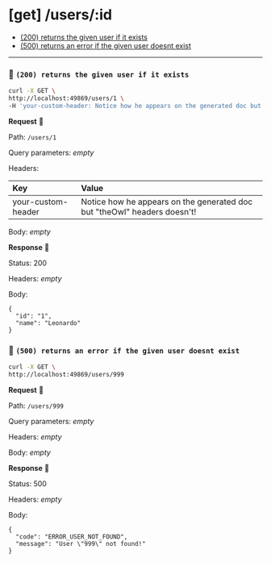 # [get] /users/:id

* [(200) returns the given user if it exists](#36cf89b2ed)
* [(500) returns an error if the given user doesnt exist](#31a5f75113)

---

### :chicken: `(200) returns the given user if it exists` <a name="36cf89b2ed"></a>

```sh
curl -X GET \
http://localhost:49869/users/1 \
-H 'your-custom-header: Notice how he appears on the generated doc but "theOwl" headers doesn't!'
```

**Request** :egg:

Path: `/users/1`

Query parameters: _empty_

Headers: 

| Key | Value |
| :--- | :--- |
| your-custom-header | Notice how he appears on the generated doc but "theOwl" headers doesn't! |

Body: _empty_

**Response** :hatching_chick:

Status: 200

Headers: _empty_

Body: 

```
{
  "id": "1",
  "name": "Leonardo"
}
```

### :chicken: `(500) returns an error if the given user doesnt exist` <a name="31a5f75113"></a>

```sh
curl -X GET \
http://localhost:49869/users/999
```

**Request** :egg:

Path: `/users/999`

Query parameters: _empty_

Headers: _empty_

Body: _empty_

**Response** :hatching_chick:

Status: 500

Headers: _empty_

Body: 

```
{
  "code": "ERROR_USER_NOT_FOUND",
  "message": "User \"999\" not found!"
}
```

